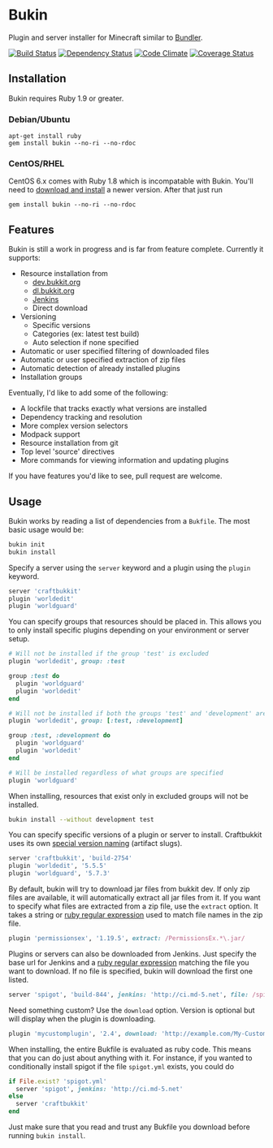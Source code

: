 Bukin
=====

Plugin and server installer for Minecraft similar to [Bundler](http://gembundler.com/).

[![Build Status](https://travis-ci.org/Nullreff/bukin.png)](https://travis-ci.org/Nullreff/bukin)
[![Dependency Status](https://gemnasium.com/Nullreff/bukin.png)](https://gemnasium.com/Nullreff/bukin)
[![Code Climate](https://codeclimate.com/github/Nullreff/bukin.png)](https://codeclimate.com/github/Nullreff/bukin)
[![Coverage Status](https://coveralls.io/repos/Nullreff/bukin/badge.png?branch=master)](https://coveralls.io/r/Nullreff/bukin?branch=master)

Installation
------------

Bukin requires Ruby 1.9 or greater.

### Debian/Ubuntu

    apt-get install ruby
    gem install bukin --no-ri --no-rdoc

### CentOS/RHEL

CentOS 6.x comes with Ruby 1.8 which is incompatable with Bukin.  You'll need to [download and install](http://www.ruby-lang.org/en/downloads/) a newer version.  After that just run

    gem install bukin --no-ri --no-rdoc

Features
--------

Bukin is still a work in progress and is far from feature complete.  Currently it supports:

* Resource installation from
  * [dev.bukkit.org](http://dev.bukkit.org/)
  * [dl.bukkit.org](http://dl.bukkit.org/)
  * [Jenkins](http://jenkins-ci.org/)
  * Direct download
* Versioning
  * Specific versions
  * Categories (ex: latest test build)
  * Auto selection if none specified
* Automatic or user specified filtering of downloaded files
* Automatic or user specified extraction of zip files
* Automatic detection of already installed plugins
* Installation groups

Eventually, I'd like to add some of the following:

* A lockfile that tracks exactly what versions are installed
* Dependency tracking and resolution
* More complex version selectors
* Modpack support
* Resource installation from git
* Top level 'source' directives
* More commands for viewing information and updating plugins

If you have features you'd like to see, pull request are welcome.
    
Usage
-----

Bukin works by reading a list of dependencies from a `Bukfile`.  The most basic usage would be:

```bash
bukin init
bukin install
```

Specify a server using the `server` keyword and a plugin using the `plugin` keyword.

```ruby
server 'craftbukkit'
plugin 'worldedit'
plugin 'worldguard'
```

You can specify groups that resources should be placed in.  This allows you to only install specific plugins depending on your environment or server setup.

```ruby
# Will not be installed if the group 'test' is excluded
plugin 'worldedit', group: :test

group :test do
  plugin 'worldguard'
  plugin 'worldedit'
end

# Will not be installed if both the groups 'test' and 'development' are excluded
plugin 'worldedit', group: [:test, :development]

group :test, :development do
  plugin 'worldguard'
  plugin 'worldedit'
end

# Will be installed regardless of what groups are specified
plugin 'worldguard'
```

When installing, resources that exist only in excluded groups will not be installed.

```bash
bukin install --without development test
```

You can specify specific versions of a plugin or server to install.  Craftbukkit uses its own [special version naming](http://dl.bukkit.org/about/) (artifact slugs).

```ruby
server 'craftbukkit', 'build-2754'
plugin 'worldedit', '5.5.5'
plugin 'worldguard', '5.7.3'
```

By default, bukin will try to download jar files from bukkit dev.  If only zip files are available, it will automatically extract all jar files from it.  If you want to specify what files are extracted from a zip file, use the `extract` option.  It takes a string or [ruby regular expression](http://ruby-doc.org/core-1.9.3/Regexp.html) used to match file names in the zip file.

```ruby
plugin 'permissionsex', '1.19.5', extract: /PermissionsEx.*\.jar/
```

Plugins or servers can also be downloaded from Jenkins. Just specify the base url for Jenkins and a [ruby regular expression](http://ruby-doc.org/core-1.9.3/Regexp.html) matching the file you want to download.  If no file is specified, bukin will download the first one listed.

```ruby
server 'spigot', 'build-844', jenkins: 'http://ci.md-5.net', file: /spigot\.jar/
```

Need something custom?  Use the `download` option.  Version is optional but will display when the plugin is downloading.

```ruby
plugin 'mycustomplugin', '2.4', download: 'http://example.com/My-Custom-Plugin.jar'
```

When installing, the entire Bukfile is evaluated as ruby code.  This means that you can do just about anything with it.  For instance, if you wanted to conditionally install spigot if the file `spigot.yml` exists, you could do

```ruby
if File.exist? 'spigot.yml'
  server 'spigot', jenkins: 'http://ci.md-5.net'
else
  server 'craftbukkit'
end
```

Just make sure that you read and trust any Bukfile you download before running `bukin install`.
